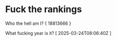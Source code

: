 # Fuck the rankings

Who the hell am I?
{ 18813666 }

What fucking year is it?
[ 2025-03-24T08:06:40Z ]
